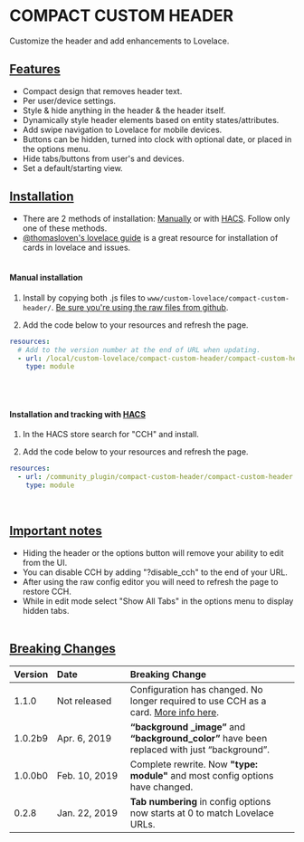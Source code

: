 # **COMPACT CUSTOM HEADER**
Customize the header and add enhancements to Lovelace.

## <u>Features</u>

* Compact design that removes header text.
* Per user/device settings.
* Style & hide anything in the header & the header itself.
* Dynamically style header elements based on entity states/attributes.
* Add swipe navigation to Lovelace for mobile devices.
* Buttons can be hidden, turned into clock with optional date, or placed in the options menu.
* Hide tabs/buttons from user's and devices.
* Set a default/starting view.

## <u>Installation</u>

* There are 2 methods of installation: [Manually](#manual-installation) or with [HACS](#installation-and-tracking-with-hacs). Follow only one of these methods.
* [@thomasloven's lovelace guide](https://github.com/thomasloven/hass-config/wiki/Lovelace-Plugins) is a great resource for installation of cards in lovelace and issues.
<br><br>
#### **Manual installation**

1. Install by copying both .js files to `www/custom-lovelace/compact-custom-header/`. [Be sure you're using the raw files from github](https://github.com/thomasloven/hass-config/wiki/Lovelace-Plugins#2-download-the-plugin).

2. Add the code below to your resources and refresh the page.
```yaml
resources:
  # Add to the version number at the end of URL when updating.
  - url: /local/custom-lovelace/compact-custom-header/compact-custom-header.js?v=0.0.1
    type: module
```

<br><br>

#### **Installation and tracking with [HACS](https://github.com/custom-components/hacs)**

1. In the HACS store search for "CCH" and install.

2. Add the code below to your resources and refresh the page.

```yaml
resources:
  - url: /community_plugin/compact-custom-header/compact-custom-header.js
    type: module
```

<br>

## <u>Important notes</u>

* Hiding the header or the options button will remove your ability to edit from the UI.
* You can disable CCH by adding "?disable_cch" to the end of your URL.
* After using the raw config editor you will need to refresh the page to restore CCH.
* While in edit mode select "Show All Tabs" in the options menu to display hidden tabs.
<br><br>
## <u>Breaking Changes</u>

|Version|Date&nbsp;&nbsp;&nbsp;&nbsp;&nbsp;&nbsp;&nbsp;&nbsp;&nbsp;&nbsp;&nbsp;&nbsp;&nbsp;&nbsp;&nbsp;&nbsp;&nbsp;<dot style="color: #fff">.</dot>|Breaking Change|
|:-|:-|:-|
|1.1.0|Not released| Configuration has changed. No longer required to use CCH as a card. [More info here](1_1_0_upgrade.md).
|1.0.2b9|Apr. 6, 2019|**“background _image”** and **“background_color”** have been replaced with just “background”.
|1.0.0b0|Feb. 10, 2019|Complete rewrite. Now **"type: module"** and most config options have changed.
|0.2.8|Jan. 22, 2019|**Tab numbering** in config options now starts at 0 to match Lovelace URLs.
